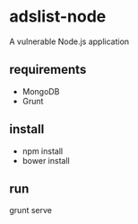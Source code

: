 # adslist-node
A vulnerable Node.js application

## requirements
- MongoDB
- Grunt

## install

- npm install
- bower install

## run

grunt serve


